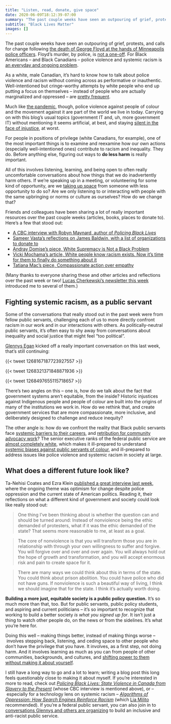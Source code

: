 ```yaml
---
title: "Listen, read, donate, give space"
date: 2020-06-09T18:12:39-07:00
summary: "The past couple weeks have seen an outpouring of grief, protests, and calls for change following the death of George Floyd at the hands of Minneapolis police officers. Floyd’s murder, by police, is not a one-off. For Black Americans – and Black Canadians – police violence and systemic racism is an everyday and ongoing problem. Learning how to recognize and confront racism in our own actions, our everyday lives, and in our work as public servants, is incredibly important."
subtitle: "Black Lives Matter"
images: []
---
```


The past couple weeks have seen an outpouring of grief, protests, and calls for change following [the death of George Floyd at the hands of Minneapolis police officers](https://www.newyorker.com/news/daily-comment/the-death-of-george-floyd-in-context). Floyd’s murder, by police, is [not a one-off](http://activehistory.ca/2020/06/12-black-scholars-on-the-black-lives-matter-movement-and-canada/). For Black Americans – and Black Canadians – police violence and systemic racism is [an everyday and ongoing problem](https://www.youtube.com/watch?v=IIkOG2vtE1g).

As a white, male Canadian, it’s hard to know how to talk about police violence and racism without coming across as performative or inauthentic. Well-intentioned but cringe-worthy attempts by white people who end up putting a focus on themselves – instead of people who are actually marginalized and oppressed – are [pretty frequent](https://twitter.com/asad_ch/status/1270073252854013955). 

Much like [the pandemic](/2020/03/25/look-out-for-one-another/), though, police violence against people of colour and the movement against it are part of the world we live in today. Carrying on with this blog’s usual topics (government IT and, uh, more government IT) without mentioning it seems artificial, at best, and staying [silent in the face of injustice](https://en.wikiquote.org/wiki/Desmond_Tutu#Quotes), at worst. 

For people in positions of privilege (white Canadians, for example), one of the most important things is to examine and reexamine how our own actions (especially well-intentioned ones) contribute to racism and inequality. They do. Before anything else, figuring out ways to **do less harm** is really important. 

All of this involves listening, learning, and being open to often really uncomfortable conversations about how things that we do inadvertently harm others. If we’re speaking up in a meeting, or volunteering for some kind of opportunity, are we [taking up space](https://tatianamac.com/posts/white-guyde) from someone with less opportunity to do so? Are we only listening to or interacting with people with the same upbringing or norms or culture as ourselves? How do we change that?

Friends and colleagues have been sharing a lot of really important resources over the past couple weeks (articles, books, places to donate to). Here’s a few that stood out:

*   [A CBC interview with Robyn Maynard, author of _Policing Black Lives_](https://www.youtube.com/watch?v=iL9oqSoctAo)
*   [Sameer Vasta’s reflections on James Baldwin, with a list of organizations to donate to](https://www.inthemargins.ca/james-baldwin)
*   [Andray Domise’s piece, White Supremacy is Not a Black Problem](https://hazlitt.net/feature/white-supremacy-not-black-problem)
*   [Vicki Mochama’s article, White people know racism exists. Now it’s time for them to finally do something about it](https://www.theglobeandmail.com/opinion/article-white-people-know-racism-exists-now-its-time-for-them-to-finally-do/)
*   [Tatiana Mac’s piece, Compassionate action over empathy](https://tatianamac.com/posts/mistakes/)

(Many thanks to everyone sharing these and other articles and reflections over the past week or two! [Lucas Cherkewski’s newsletter this week](https://buttondown.email/lchski/archive/hit-and-miss-144-what-to-say/) introduced me to several of them.)

## Fighting systemic racism, as a public servant

Some of the conversations that really stood out in the past week were from fellow public servants, challenging each of us to more directly confront racism in our work and in our interactions with others. As politically-neutral public servants, it’s often easy to shy away from conversations about inequality and social justice that might feel “too political”. 

[Glennys Egan](https://twitter.com/gleegz) kicked off a really important conversation on this last week, that’s still continuing:

{{< tweet 1268167187723927557 >}}

{{< tweet 1268321371848871936 >}}

{{< tweet 1268497655115718657 >}}

There’s two angles on this – one is, how do we talk about the fact that government systems aren’t equitable, from the inside? Historic injustices against Indigenous people and people of colour are built into the origins of many of the institutions we work in. How do we rethink that, and create government services that are more compassionate, more inclusive, and deliberately designed to challenge and reduce inequity?

The other angle is: how do we confront the reality that Black public servants face [systemic barriers to their careers](https://toronto.citynews.ca/2019/06/24/celina-caesar-chavannes-says-black-civil-servants-passed-over-for-promotions/), and [retribution for community advocacy work](https://www.cbc.ca/news/canada/british-columbia/vancouver-woman-quit-anti-racism-job-1.5396287)? The senior executive ranks of the federal public service are [almost completely white](https://twitter.com/supergovernance/status/1270331331768127490), which makes it ill-prepared to understand [systemic biases against public servants of colour](https://nationalpost.com/pmn/news-pmn/canada-news-pmn/government-urged-to-increase-diversity-at-top-of-federal-public-service), and ill-prepared to address issues like police violence and systemic racism in society at large. 

## What does a different future look like?

Ta-Nehisi Coates and Ezra Klein [published a great interview last week](https://www.vox.com/2020/6/5/21279530/ta-nehisi-coates-ezra-klein-show-george-floyd-police-brutality-trump-biden), where the ongoing theme was optimism for change despite police oppression and the current state of American politics. Reading it, their reflections on what a different kind of government and society could look like really stood out: 

> One thing I’ve been thinking about is whether the question can and should be turned around: Instead of nonviolence being the ethic demanded of protesters, what if it was the ethic demanded of the state? That seems more reasonable to me, at least as a goal.

> The core of nonviolence is that you will transform those you are in relationship with through your own willingness to suffer and forgive. You will forgive over and over and over again. You will always hold out the hope of growth and transformation, and you will accept enormous risk and pain to create space for it.

> There are many ways we could think about this in terms of the state. You could think about prison abolition. You could have police who did not have guns. If nonviolence is such a beautiful way of living, I think we should imagine that for the state. I think it’s actually worth doing.

**Building a more just, equitable society is a public policy question.** It’s so much more than that, too. But for public servants, public policy students, and aspiring and current politicians – it’s so important to recognize that working to build a better society _is_ _what you signed up for_. It isn’t just a thing to watch other people do, on the news or from the sidelines. It’s what you’re here for. 

Doing this well – making things better, instead of making things worse – involves stepping back, listening, and ceding space to other people who don’t have the privilege that you have. It involves, as a first step, not doing harm. And it involves learning as much as you can from people of other communities, backgrounds, and cultures, and [shifting power to them](https://twitter.com/cydharrell/status/1270397090032541698) [without making it about yourself](https://everydayfeminism.com/2016/02/white-people-emotions-tears/). 

I still have a long way to go and a lot to learn; writing a blog post this long feels questionably close to making it about myself. If you’re interested in more to read, check out _[Policing Black Lives: State Violence in Canada from Slavery to the Present](https://fernwoodpublishing.ca/book/policing-black-lives)_ (whose CBC interview is mentioned above), or – especially for a technology lens on systemic racism – _[Algorithms of Oppression: How Search Engines Reinforce Racism](https://nyupress.org/9781479837243/algorithms-of-oppression/)_ (which [Lia Milito](https://twitter.com/liabadia) recommended). If you’re a federal public servant, you can also join in to [conversations Glennys and others are organizing](https://twitter.com/gleegz/status/1270806918827847683) to build an inclusive and anti-racist public service.
